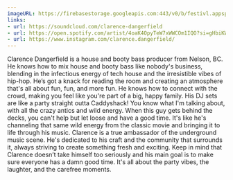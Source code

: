 ```yaml
---
imageURL: https://firebasestorage.googleapis.com:443/v0/b/festivl.appspot.com/o/userContent%2F4283726C-21F5-4B2A-841F-C741F80A1DFB.png?alt=media&token=2638a471-4a6f-4e34-815c-c4335c62dd39
links:
- url: https://soundcloud.com/clarence-dangerfield
- url: https://open.spotify.com/artist/4oaK4OpyTeW7xWWCOm1IQO?si=gHbiKWBmQve_Ku9Co32Puw
- url: https://www.instagram.com/clarence.dangerfield/
---
```

Clarence Dangerfield is a house and booty bass producer from Nelson, BC. He knows how to mix house and booty bass like nobody's business, blending in the infectious energy of tech house and the irresistible vibes of hip-hop.   He’s got a knack for reading the room and creating an atmosphere that's all about fun, fun, and more fun. He knows how to connect with the crowd, making you feel like you're part of a big, happy family. His DJ sets are like a party straight outta Caddyshack! You know what I'm talking about, with all the crazy antics and wild energy. When this guy gets behind the decks, you can't help but let loose and have a good time. It's like he's channeling that same wild energy from the classic movie and bringing it to life through his music. Clarence is a true ambassador of the underground music scene. He's dedicated to his craft and the community that surrounds it, always striving to create something fresh and exciting. Keep in mind that Clarence doesn’t take himself too seriously and his main goal is to make sure everyone has a damn good time. It's all about the party vibes, the laughter, and the carefree moments.